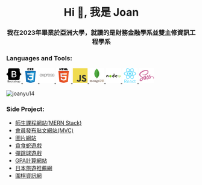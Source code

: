 <h1 align="center">Hi 👋, 我是 Joan</h1>
<h3 align="center">我在2023年畢業於亞洲大學，就讀的是財務金融學系並雙主修資訊工程學系</h3>


<h3 align="left">Languages and Tools:</h3>
<p align="left"> <a href="https://getbootstrap.com" target="_blank" rel="noreferrer"> <img src="https://raw.githubusercontent.com/devicons/devicon/master/icons/bootstrap/bootstrap-plain-wordmark.svg" alt="bootstrap" width="40" height="40"/> </a> <a href="https://www.w3schools.com/css/" target="_blank" rel="noreferrer"> <img src="https://raw.githubusercontent.com/devicons/devicon/master/icons/css3/css3-original-wordmark.svg" alt="css3" width="40" height="40"/> </a> <a href="https://expressjs.com" target="_blank" rel="noreferrer"> <img src="https://raw.githubusercontent.com/devicons/devicon/master/icons/express/express-original-wordmark.svg" alt="express" width="40" height="40"/> </a> <a href="https://www.w3.org/html/" target="_blank" rel="noreferrer"> <img src="https://raw.githubusercontent.com/devicons/devicon/master/icons/html5/html5-original-wordmark.svg" alt="html5" width="40" height="40"/> </a> <a href="https://developer.mozilla.org/en-US/docs/Web/JavaScript" target="_blank" rel="noreferrer"> <img src="https://raw.githubusercontent.com/devicons/devicon/master/icons/javascript/javascript-original.svg" alt="javascript" width="40" height="40"/> </a> <a href="https://www.mongodb.com/" target="_blank" rel="noreferrer"> <img src="https://raw.githubusercontent.com/devicons/devicon/master/icons/mongodb/mongodb-original-wordmark.svg" alt="mongodb" width="40" height="40"/> </a> <a href="https://nodejs.org" target="_blank" rel="noreferrer"> <img src="https://raw.githubusercontent.com/devicons/devicon/master/icons/nodejs/nodejs-original-wordmark.svg" alt="nodejs" width="40" height="40"/> </a> <a href="https://reactjs.org/" target="_blank" rel="noreferrer"> <img src="https://raw.githubusercontent.com/devicons/devicon/master/icons/react/react-original-wordmark.svg" alt="react" width="40" height="40"/> </a> <a href="https://sass-lang.com" target="_blank" rel="noreferrer"> <img src="https://raw.githubusercontent.com/devicons/devicon/master/icons/sass/sass-original.svg" alt="sass" width="40" height="40"/> </a> </p>

<p><img align="center" src="https://github-readme-stats.vercel.app/api/top-langs?username=joanyu14&show_icons=true&locale=en&layout=compact" alt="joanyu14" /></p>
<h3>Side Project:</h3>
<ul>
  <li><a href="https://github.com/JoanYu14/MERN-Stack-Project" target="_blank">師生課程網站(MERN Stack)</a></li>
  <li><a href="https://github.com/JoanYu14/Project1-Google-OAuth-Pracice" target="_blank">會員發布貼文網站(MVC)</a></li>
  <li><a href="https://github.com/JoanYu14/Project2-Image-Website" target="_blank">圖片網站</a></li>
  <li><a href="https://github.com/JoanYu14/Project-Snake-game" target="_blank">貪食蛇遊戲</a></li>
  <li><a href="https://github.com/JoanYu14/Project-Douncing-ball-gamee" target="_blank">彈跳球遊戲</a></li>
  <li><a href="https://github.com/JoanYu14/Project-Calculate-GPA" target="_blank">GPA計算網站</a></li>
  <li><a href="https://github.com/JoanYu14/Project-Japan-travel" target="_blank">日本旅遊推薦網</a></li>
  <li><a href="https://github.com/JoanYu14/Project-Go-information-Website" target="_blank">圍棋資訊網</a></li>
</ul>

